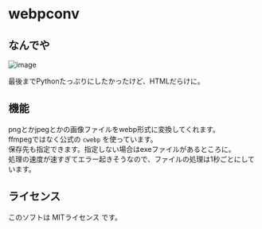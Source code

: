 # webpconv
## なんでや
![image](https://github.com/yanagi-ran/webpconv/assets/163057636/25ece958-ab09-4837-bd1b-265565fbc6e5)  

最後までPythonたっぷりにしたかったけど、HTMLだらけに。  
## 機能
pngとかjpegとかの画像ファイルをwebp形式に変換してくれます。  
ffmpegではなく公式の `cwebp` を使っています。  
保存先も指定できます。指定しない場合はexeファイルがあるところに。  
処理の速度が速すぎてエラー起きそうなので、ファイルの処理は1秒ごとにしています。  
## ライセンス
このソフトは MITライセンス です。  
